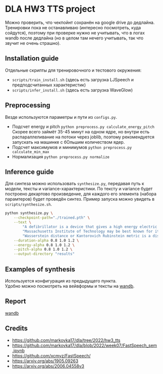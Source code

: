 # DLA HW3 TTS project
Можно проверить, что чекпойнт сохранён на google drive до дедлайна. Тренировки пока не останавливаю (интересно посмотреть, куда сойдутся), поэтому при проверке нужно не учитывать, что в логах wandb после дедлайна (но в целом там нечего учитывать, так что звучит не очень страшно).

## Installation guide
Отдельные скрипты для тренировочного и тестового окружения:
- `scripts/train_install.sh` (здесь есть загрузка LJSpeech и предподсчитанных характеристик)
- `scripts/infer_install.sh` (здесь есть загрузка WaveGlow)

## Preprocessing
Везде используются параметры и пути из `configs.py`.

- Подсчет energy и pitch `python preprocess.py calculate_energy_pitch`
  Скорее всего займёт 35-45 минут на одном ядре, но внутри есть распараллеливание на потоки через joblib, поэтому рекомендуется запускать на машинке с бОльшим количеством ядер.
- Подсчет максимумов и минимумов `python preprocess.py calculate_min_max`
- Нормализация `python preprocess.py normalize`

## Inference guide
Для синтеза можно использовать `synthesize.py`, передавая путь к модели, тексты и variance-характеристики. По тексту и variance будет построено декартово произведение, для каждого его элемента (набора парамтеров) будет проведён синтез. Пример запуска можно увидеть в `scripts/synthesize.sh`.
```bash
python synthesize.py \
    --checkpoint-path="./trained.pth" \
    --text \
        "A defibrillator is a device that gives a high energy electric shock to the heart of someone who is in cardiac arrest" \
        "Massachusetts Institute of Technology may be best known for its math, science and engineering education" \
        "Wasserstein distance or Kantorovich Rubinstein metric is a distance function defined between probability distributions on a given metric space" \
    --duration-alpha 0.8 1.0 1.2 \
    --energy-alpha 0.8 1.0 1.2 \
    --pitch-alpha 0.8 1.0 1.2 \
    --output-directory "results"
```

## Examples of synthesis
Используется конфигурация из предыдущего пункта.  
Удобно можно посмотреть на вейвформы и тексты на [wandb](https://wandb.ai/danwallgun/fastspeech_example/runs/1r77h48h).

## Report
[wandb](https://wandb.ai/danwallgun/fastspeech_example/reports/DLA-HW2-TTS-Report--VmlldzozMDQ5NTY5)

## Credits
- https://github.com/markovka17/dla/tree/2022/hw3_tts
- https://github.com/markovka17/dla/blob/2022/week07/FastSpeech_sem.ipynb
- https://github.com/xcmyz/FastSpeech/
- https://arxiv.org/abs/1905.09263
- https://arxiv.org/abs/2006.04558v3